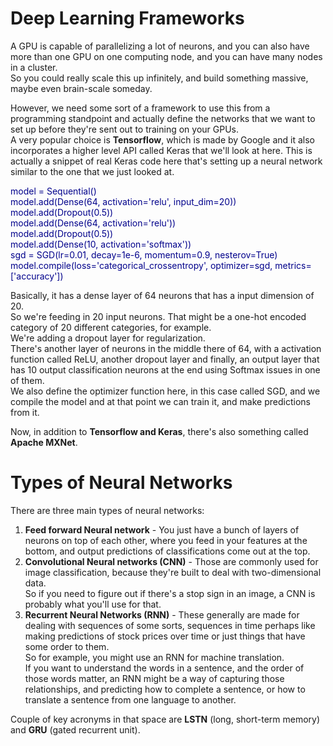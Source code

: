 # Deep Learning Frameworks

A GPU is capable of parallelizing a lot of neurons, and you can also have more than one GPU on one computing node, and you can have many nodes in a cluster.  
So you could really scale this up infinitely, and build something massive, maybe even brain-scale someday.

However, we need some sort of a framework to use this from a programming standpoint and actually define the networks that we want to set up before they're sent out to training on your GPUs.  
A very popular choice is **Tensorflow**, which is made by Google and it also incorporates a higher level API called Keras that we'll look at here.
This is actually a snippet of real Keras code here that's setting up a neural network similar to the one that we just looked at.

<p style="color:darkblue;">
model = Sequential()<br>  
model.add(Dense(64, activation='relu', input_dim=20))<br> 
model.add(Dropout(0.5))<br> 
model.add(Dense(64, activation='relu'))<br> 
model.add(Dropout(0.5))<br> 
model.add(Dense(10, activation='softmax'))<br> 
sgd = SGD(lr=0.01, decay=1e-6, momentum=0.9, nesterov=True)<br> 
model.compile(loss='categorical_crossentropy', optimizer=sgd, metrics=['accuracy'])<br> 
</p>

Basically, it has a dense layer of 64 neurons that has a input dimension of 20.  
So we're feeding in 20 input neurons. That might be a one-hot encoded category of 20 different categories, for example.  
We're adding a dropout layer for regularization.  
There's another layer of neurons in the middle there of 64, with a activation function called ReLU, another dropout layer and finally, an output layer that has 10 output classification neurons at the end using Softmax issues in one of them.  
We also define the optimizer function here, in this case called SGD, and we compile the model and at that point we can train it, and make predictions from it.   

Now, in addition to **Tensorflow and Keras**, there's also something called **Apache MXNet**.

# Types of Neural Networks

There are three main types of neural networks:
1. **Feed forward Neural network** - You just have a bunch of layers of neurons on top of each other, where you feed in your features at the bottom, and output predictions of classifications come out at the top.
2. **Convolutional Neural networks (CNN)** - Those are commonly used for image classification, because they're built to deal with two-dimensional data.  
So if you need to figure out if there's a stop sign in an image, a CNN is probably what you'll use for that.
3. **Recurrent Neural Networks (RNN)** - These generally are made for dealing with sequences of some sorts, sequences in time perhaps like making predictions of stock prices over time or just things that have some order to them.  
So for example, you might use an RNN for machine translation.  
If you want to understand the words in a sentence, and the order of those words matter, an RNN might be a way of capturing those relationships, and predicting how to complete a sentence, or how to translate a sentence from one language to another.   

Couple of key acronyms in that space are **LSTN** (long, short-term memory) and **GRU** (gated recurrent unit).  

